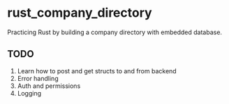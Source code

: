 # rust_company_directory

Practicing Rust by building a company directory with embedded database.

## TODO
1. Learn how to post and get structs to and from backend
2. Error handling
3. Auth and permissions
4. Logging